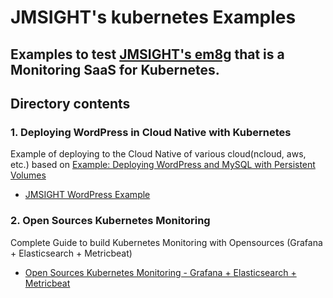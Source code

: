 # JMSIGHT's kubernetes Examples 
Examples to test [JMSIGHT's em8g](https://www.em8g.com) that is a Monitoring SaaS for Kubernetes.
---
## Directory contents
### 1. Deploying WordPress in Cloud Native with Kubernetes
Example of deploying to the Cloud Native of various cloud(ncloud, aws, etc.) based on [Example: Deploying WordPress and MySQL with Persistent Volumes](https://kubernetes.io/docs/tutorials/stateful-application/mysql-wordpress-persistent-volume/)
- [JMSIGHT WordPress Example](https://em8g.com/landing/documents/example)
### 2. Open Sources Kubernetes Monitoring
Complete Guide to build Kubernetes Monitoring with Opensources (Grafana + Elasticsearch + Metricbeat)
- [Open Sources Kubernetes Monitoring - Grafana + Elasticsearch + Metricbeat](https://em8g.com/landing/documents/open-sources-kubernetes-monitoring)